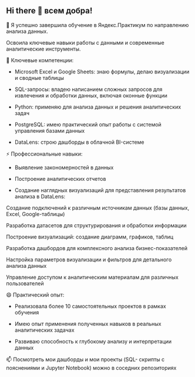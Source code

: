 ## Hi there 👋 всем добра!
🔭 Я успешно завершила обучение в Яндекс.Практикум по направлению анализа данных.

Освоила ключевые навыки работы с данными и современные аналитические инструменты.

🌱 Ключевые компетенции:

- Microsoft Excel и Google Sheets: знаю формулы, делаю визуализации и сводные таблицы

- SQL-запросы: владею написанием сложных запросов для извлечения и обработки данных, включая оконные функции

- Python: применяю для анализа данных и решения аналитических задач

- PostgreSQL: имею практический опыт работы с системой управления базами данных

- DataLens: строю дашборды в облачной BI-системе

⚡ Профессиональные навыки:
- Выявление закономерностей в данных

- Построение аналитических отчетов

- Создание наглядных визуализаций для представления результатов анализа в DataLens:

Создание подключений к различным источникам данных (базы данных, Excel, Google-таблицы)

Разработка датасетов для структурирования и обработки информации

Построение визуализаций: создание диаграмм, графиков, таблиц

Разработка дашбордов для комплексного анализа бизнес-показателей

Настройка параметров визуализации и фильтров для детального анализа данных

Управление доступом к аналитическим материалам для различных пользователей

😄 Практический опыт:
- Реализовала более 10 самостоятельных проектов в рамках обучения

- Имею опыт применения полученных навыков в реальных аналитических задачах

- Развиваю способность к глубокому анализу и интерпретации данных

📫 Посмотреть мои дашборды и мои проекты (SQL- скрипты с пояснениями и Jupyter Notebook) можно 
в соседних репозиториях




